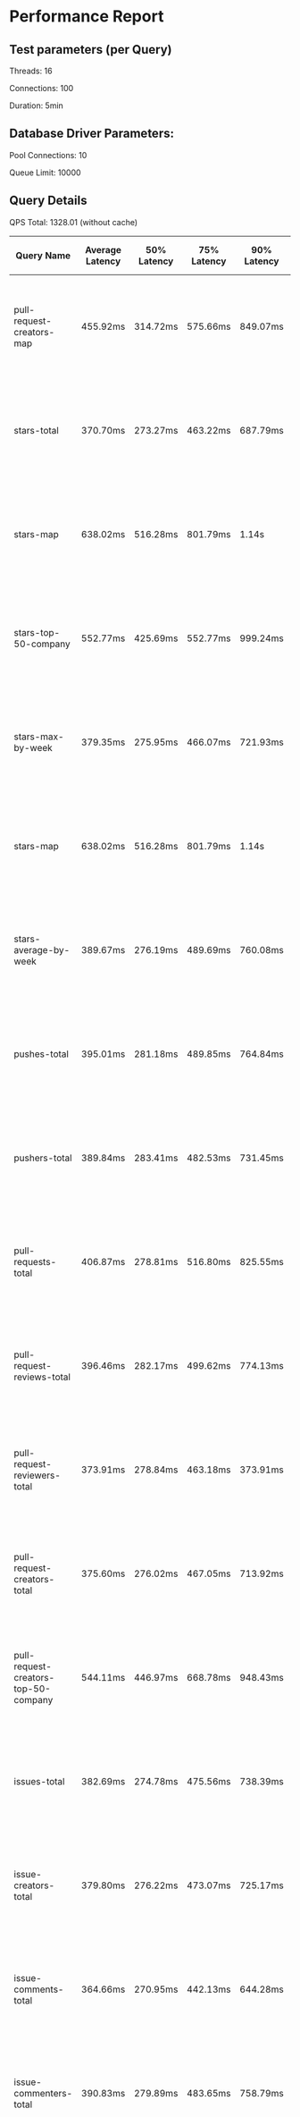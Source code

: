 # Performance Report

## Test parameters (per Query)

Threads: 16

Connections: 100

Duration: 5min

## Database Driver Parameters:

Pool Connections: 10

Queue Limit: 10000

## Query Details

QPS Total: 1328.01 (without cache)

| Query Name                           | Average Latency | 50% Latency | 75% Latency | 90% Latency | 99% Latency | Request in Duration                   | Request/Sec | Socket Errors                                               | HTTP Errors |
|--------------------------------------|-----------------|-------------|-------------|-------------|-------------|---------------------------------------|-------------|-------------------------------------------------------------|-------------|
| pull-request-creators-map            | 455.92ms        | 314.72ms    | 575.66ms    | 849.07ms    | 1.83s       | 8302 requests in 5.00m, 14.16MB read  | 27.67       | Socket errors: connect 1515, read 1076, write 0, timeout 12 |             |
| stars-total                          | 370.70ms        | 273.27ms    | 463.22ms    | 687.79ms    | 9.48        | 22340 requests in 5.00m, 11.59MB read | 74.45       | Socket errors: connect 1451, read 1739, write 0, timeout 29 |             |
| stars-map                            | 638.02ms        | 516.28ms    | 801.79ms    | 1.14s       | 2.46s       | 7035 requests in 5.00m, 36.36MB read  | 23.44       | Socket errors: connect 1444, read 1692, write 0, timeout 34 |             |
| stars-top-50-company                 | 552.77ms        | 425.69ms    | 552.77ms    | 999.24ms    | 2.31s       | 7711 requests in 5.00m, 23.92MB read  | 25.70       | Socket errors: connect 1345, read 1488, write 0, timeout 37 |             |
| stars-max-by-week                    | 379.35ms        | 275.95ms    | 466.07ms    | 721.93ms    | 1.37s       | 22677 requests in 5.00m, 13.84MB read | 75.56       | Socket errors: connect 1306, read 1492, write 0, timeout 20 |             |
| stars-map                            | 638.02ms        | 516.28ms    | 801.79ms    | 1.14s       | 2.46s       | 7035 requests in 5.00m, 36.36MB read  | 23.44       | Socket errors: connect 1444, read 1692, write 0, timeout 34 |             |
| stars-average-by-week                | 389.67ms        | 276.19ms    | 489.69ms    | 760.08ms    | 1.44s       | 17830 requests in 5.00m, 11.02MB read | 59.41       | Socket errors: connect 1311, read 1214, write 0, timeout 20 |             |
| pushes-total                         | 395.01ms        | 281.18ms    | 489.85ms    | 764.84ms    | 1.44s       | 17170 requests in 5.00m, 8.51MB read  | 57.21       | Socket errors: connect 1350, read 1264, write 0, timeout 17 |             |
| pushers-total                        | 389.84ms        | 283.41ms    | 482.53ms    | 731.45ms    | 1.44s       | 18583 requests in 5.00m, 9.74MB read  | 61.92       | Socket errors: connect 1356, read 1487, write 0, timeout 20 |             |
| pull-requests-total                  | 406.87ms        | 278.81ms    | 516.80ms    | 825.55ms    | 1.42s       | 13317 requests in 5.00m, 7.03MB read  | 44.37       | Socket errors: connect 1435, read 878, write 0, timeout 19  |             |
| pull-request-reviews-total           | 396.46ms        | 282.17ms    | 499.62ms    | 774.13ms    | 1.40s       | 16034 requests in 5.00m, 8.55MB read  | 53.43       | Socket errors: connect 1401, read 1068, write 0, timeout 16 |             |
| pull-request-reviewers-total         | 373.91ms        | 278.84ms    | 463.18ms    | 373.91ms    | 1.40s       | 29520 requests in 5.00m, 16.05MB read | 98.37       | Socket errors: connect 1223, read 1955, write 0, timeout 26 |             |
| pull-request-creators-total          | 375.60ms        | 276.02ms    | 467.05ms    | 713.92ms    | 1.44s       | 26074 requests in 5.00m, 13.87MB read | 86.88       | Socket errors: connect 1300, read 1717, write 0, timeout 29 |             |
| pull-request-creators-top-50-company | 544.11ms        | 446.97ms    | 668.78ms    | 948.43ms    | 2.21s       | 4982 requests in 5.00m, 13.67MB read  | 16.60       | Socket errors: connect 1573, read 976, write 0, timeout 18  |             |
| issues-total                         | 382.69ms        | 274.78ms    | 475.56ms    | 738.39ms    | 1.43s       | 24473 requests in 5.00m, 12.80MB read | 81.55       | Socket errors: connect 1261, read 1642, write 0, timeout 21 |             |
| issue-creators-total                 | 379.80ms        | 276.22ms    | 473.07ms    | 725.17ms    | 8.82        | 19340 requests in 5.00m, 10.21MB read | 64.45       | Socket errors: connect 1301, read 1367, write 0, timeout 23 |             |
| issue-comments-total                 | 364.66ms        | 270.95ms    | 442.13ms    | 644.28ms    | 1.36s       | 19375 requests in 5.00m, 10.40MB read | 64.56       | Socket errors: connect 1371, read 1313, write 0, timeout 19 |             |
| issue-commenters-total               | 390.83ms        | 279.89ms    | 483.65ms    | 758.79ms    | 1.43s       | 14135 requests in 5.00m, 7.55MB read  | 47.10       | Socket errors: connect 1416, read 1006, write 0, timeout 18 |             |
| forkers-total                        | 375.13ms        | 276.59ms    | 465.14ms    | 709.33ms    | 1.40s       | 23359 requests in 5.00m, 12.31MB read | 77.83       | Socket errors: connect 1364, read 1696, write 0, timeout 35 |             |
| committers-total                     | 386.87ms        | 273.76ms    | 487.42ms    | 761.60ms    | 1.38s       | 19734 requests in 5.00m, 10.32MB read | 65.76       | Socket errors: connect 1411, read 1332, write 0, timeout 17 |             |
| commits-total                        | 384.93ms        | 276.45ms    | 481.27ms    | 736.80ms    | 1.39s       | 17697 requests in 5.00m, 9.30MB read  | 58.97       | Socket errors: connect 1281, read 1246, write 0, timeout 17 |             |
| commit-commenters-total              | 388.25ms        | 279.66ms    | 489.20ms    | 736.91ms    | 1.38s       | 17881 requests in 5.00m, 9.53MB read  | 59.57       | Socket errors: connect 1306, read 1255, write 0, timeout 23 |             |
| commits-time-distribution            | 603.11ms        | 480.50ms    | 741.00ms    | 1.06s       | 2.42s       | 5376 requests in 5.00m, 27.92MB read  | 17.91       | Socket errors: connect 1432, read 1266, write 0, timeout 30 |             |
| pull-requests-history                | 664.32ms        | 530.18ms    | 816.02ms    | 1.18s       | 2.59s       | 5149 requests in 5.00m, 32.47MB read  | 17.16       | Socket errors: connect 1431, read 1440, write 0, timeout 38 |             |
| pull-request-creators-per-month      | 637.65ms        | 514.90ms    | 774.66ms    | 1.13s       | 2.55s       | 8139 requests in 5.00m, 48.98MB read  | 27.12       | Socket errors: connect 1433, read 2141, write 0, timeout 54 |             |
| stars-history                        | 696.43ms        | 560.49ms    | 835.69ms    | 1.22s       | 3.00s       | 5277 requests in 5.00m, 45.55MB read  | 17.58       | Socket errors: connect 1445, read 1739, write 0, timeout 48 |             |
